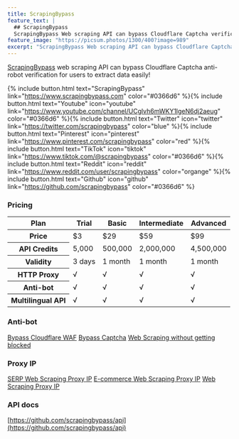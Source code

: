 ```yaml
---
title: ScrapingBypass
feature_text: |
  ## ScrapingBypass
  ScrapingBypass Web scraping API can bypass Cloudflare Captcha verification!
feature_image: "https://picsum.photos/1300/400?image=989"
excerpt: "ScrapingBypass Web scraping API can bypass Cloudflare Captcha verification!"
---
```


[ScrapingBypass](https://www.scrapingbypass.com) web scraping API can bypass Cloudflare Captcha anti-robot verification for users to extract data easily!

{% include button.html text="ScrapingBypass" link="https://www.scrapingbypass.com" color="#0366d6" %}{% include button.html text="Youtube" icon="youtube" link="https://www.youtube.com/channel/UCglvh6mWKY1lgeN6dj2aeug" color="#0366d6" %}{% include button.html text="Twitter" icon="twitter" link="https://twitter.com/scrapingbypass" color="blue" %}{% include button.html text="Pinterest" icon="pinterest" link="https://www.pinterest.com/scrapingbypass" color="red" %}{% include button.html text="TikTok" icon="tiktok" link="https://www.tiktok.com/@scrapingbypass" color="#0366d6" %}{% include button.html text="Reddit" icon="reddit" link="https://www.reddit.com/user/scrapingbypass" color="organge" %}{% include button.html text="Github" icon="github" link="https://github.com/scrapingbypass" color="#0366d6" %}

### Pricing
<table>
    <thead>
        <tr>
            <th>Plan</th>
            <th>Trial</th>
            <th>Basic  </th>
            <th>Intermediate </th>
            <th>Advanced </th>
        </tr>
    </thead>
    <tbody>
        <tr>
            <th>Price</th>
            <td>$3</td>
            <td>$29</td>
            <td>$59</td>
            <td>$99 </td>
        </tr>
        <tr>
            <th>API Credits</th>
            <td>5,000</td>
            <td>500,000</td>
            <td>2,000,000</td>
            <td>4,500,000 </td>
        </tr>
        <tr>
            <th>Validity</th>
            <td>3 days</td>
            <td>1 month</td>
            <td>1 month</td>
            <td>1 month </td>
        </tr>
        <tr>
            <th>HTTP Proxy</th>
            <td>√</td>
            <td>√</td>
            <td>√</td>
            <td>√ </td>
        </tr>
        <tr>
            <th>Anti-bot</th>
            <td>√</td>
            <td>√</td>
            <td>√</td>
            <td>√ </td>
        </tr>
        <tr>
            <th>Multilingual API</th>
            <td>√</td>
            <td>√</td>
            <td>√</td>
            <td>√ </td>
        </tr>
    </tbody>
</table>

### Anti-bot
[Bypass Cloudflare WAF](https://www.scrapingbypass.com/waf-bypass.html)
[Bypass Captcha](https://www.scrapingbypass.com/bypass-captcha.html)
[Web Scraping without getting blocked](https://www.scrapingbypass.com/web-scraping-without-getting-blocked.html)

### Proxy IP
[SERP Web Scraping Proxy IP](https://www.scrapingbypass.com/serp-scraper-api.html)
[E-commerce Web Scraping Proxy IP](https://www.scrapingbypass.com/ecommerce-scraper-api.html)
[Web Scraping Proxy IP](https://www.scrapingbypass.com/web-scraper-api.html)

### API docs
[https://github.com/scrapingbypass/api](https://github.com/scrapingbypass/api)



